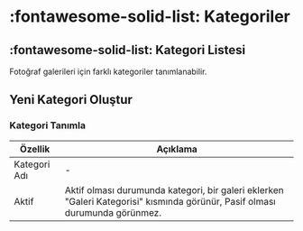 # :fontawesome-solid-list: Kategoriler

## :fontawesome-solid-list: Kategori Listesi

Fotoğraf galerileri için farklı kategoriler tanımlanabilir.

## Yeni Kategori Oluştur

### <a name="kategori-tanimla"></a>Kategori Tanımla

| Özellik              | Açıklama                                                     |
| -------------------- | ------------------------------------------------------------ |
| Kategori Adı         | -                                                            |
| Aktif                | Aktif olması durumunda kategori, bir galeri eklerken "Galeri Kategorisi" kısmında görünür, Pasif olması durumunda görünmez. |